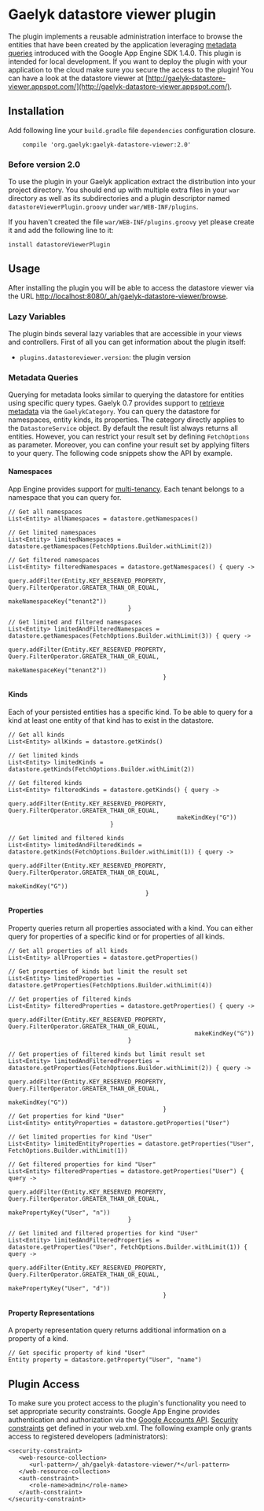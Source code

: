 # Gaelyk datastore viewer plugin

The plugin implements a reusable administration interface to browse the entities that have been created by the application
leveraging [metadata queries](http://code.google.com/appengine/docs/java/datastore/metadataqueries.html) introduced with
the Google App Engine SDK 1.4.0. This plugin is intended for local development. If you want to deploy the plugin with your
application to the cloud make sure you secure the access to the plugin! You can have a look at the datastore viewer at
[http://gaelyk-datastore-viewer.appspot.com/](http://gaelyk-datastore-viewer.appspot.com/).

## Installation

Add following line your `build.gradle` file `dependencies` configuration closure.

```
    compile 'org.gaelyk:gaelyk-datastore-viewer:2.0'
```

### Before version 2.0

To use the plugin in your Gaelyk application extract the distribution into your project directory. You should end up
with multiple extra files in your `war` directory as well as its subdirectories and a plugin descriptor named `datastoreViewerPlugin.groovy` under `war/WEB-INF/plugins`.

If you haven't created the file `war/WEB-INF/plugins.groovy` yet please create it and add the following line to it:

    install datastoreViewerPlugin

## Usage

After installing the plugin you will be able to access the datastore viewer via the URL [http://localhost:8080/_ah/gaelyk-datastore-viewer/browse](http://localhost:8080/_ah/gaelyk-datastore-viewer/browse).

### Lazy Variables

The plugin binds several lazy variables that are accessible in your views and controllers. First of all you can get information
about the plugin itself:

* `plugins.datastoreviewer.version`: the plugin version

### Metadata Queries

Querying for metadata looks similar to querying the datastore for entities using specific query types. Gaelyk 0.7 provides
support to [retrieve metadata](http://gaelyk.appspot.com/tutorial/app-engine-shortcuts#metadata) via the `GaelykCategory`.
You can query the datastore for namespaces, entity kinds, its properties. The category directly applies to the `DatastoreService` object.
By default the result list always returns all entities. However, you can restrict your result set by defining `FetchOptions` as parameter. Moreover, you can confine
your result set by applying filters to your query. The following code snippets show the API by example.

#### Namespaces

App Engine provides support for [multi-tenancy](http://code.google.com/appengine/docs/java/multitenancy/multitenancy.html).
Each tenant belongs to a namespace that you can query for.

    // Get all namespaces
    List<Entity> allNamespaces = datastore.getNamespaces()

    // Get limited namespaces
    List<Entity> limitedNamespaces = datastore.getNamespaces(FetchOptions.Builder.withLimit(2))

    // Get filtered namespaces
    List<Entity> filteredNamespaces = datastore.getNamespaces() { query ->
                                         query.addFilter(Entity.KEY_RESERVED_PROPERTY, Query.FilterOperator.GREATER_THAN_OR_EQUAL,
                                                         makeNamespaceKey("tenant2"))
                                      }

    // Get limited and filtered namespaces
    List<Entity> limitedAndFilteredNamespaces = datastore.getNamespaces(FetchOptions.Builder.withLimit(3)) { query ->
                                                   query.addFilter(Entity.KEY_RESERVED_PROPERTY, Query.FilterOperator.GREATER_THAN_OR_EQUAL,
                                                                   makeNamespaceKey("tenant2"))
                                                }

#### Kinds

Each of your persisted entities has a specific kind. To be able to query for a kind at least one entity of that kind
has to exist in the datastore.

    // Get all kinds
    List<Entity> allKinds = datastore.getKinds()

    // Get limited kinds
    List<Entity> limitedKinds = datastore.getKinds(FetchOptions.Builder.withLimit(2))

    // Get filtered kinds
    List<Entity> filteredKinds = datastore.getKinds() { query ->
                                    query.addFilter(Entity.KEY_RESERVED_PROPERTY, Query.FilterOperator.GREATER_THAN_OR_EQUAL,
                                                    makeKindKey("G"))
                                 }

    // Get limited and filtered kinds
    List<Entity> limitedAndFilteredKinds = datastore.getKinds(FetchOptions.Builder.withLimit(1)) { query ->
                                              query.addFilter(Entity.KEY_RESERVED_PROPERTY, Query.FilterOperator.GREATER_THAN_OR_EQUAL,
                                                              makeKindKey("G"))
                                           }
#### Properties

Property queries return all properties associated with a kind. You can either query for properties of a specific kind
or for properties of all kinds.

    // Get all properties of all kinds
    List<Entity> allProperties = datastore.getProperties()

    // Get properties of kinds but limit the result set
    List<Entity> limitedProperties = datastore.getProperties(FetchOptions.Builder.withLimit(4))

    // Get properties of filtered kinds
    List<Entity> filteredProperties = datastore.getProperties() { query ->
                                         query.addFilter(Entity.KEY_RESERVED_PROPERTY, Query.FilterOperator.GREATER_THAN_OR_EQUAL,
                                                         makeKindKey("G"))
                                      }

    // Get properties of filtered kinds but limit result set
    List<Entity> limitedAndFilteredProperties = datastore.getProperties(FetchOptions.Builder.withLimit(2)) { query ->
                                                   query.addFilter(Entity.KEY_RESERVED_PROPERTY, Query.FilterOperator.GREATER_THAN_OR_EQUAL,
                                                                   makeKindKey("G"))
                                                }
    // Get properties for kind "User"
    List<Entity> entityProperties = datastore.getProperties("User")

    // Get limited properties for kind "User"
    List<Entity> limitedEntityProperties = datastore.getProperties("User", FetchOptions.Builder.withLimit(1))

    // Get filtered properties for kind "User"
    List<Entity> filteredProperties = datastore.getProperties("User") { query ->
                                         query.addFilter(Entity.KEY_RESERVED_PROPERTY, Query.FilterOperator.GREATER_THAN_OR_EQUAL,
                                                         makePropertyKey("User", "n"))
                                      }

    // Get limited and filtered properties for kind "User"
    List<Entity> limitedAndFilteredProperties = datastore.getProperties("User", FetchOptions.Builder.withLimit(1)) { query ->
                                                   query.addFilter(Entity.KEY_RESERVED_PROPERTY, Query.FilterOperator.GREATER_THAN_OR_EQUAL,
                                                                   makePropertyKey("User", "d"))
                                                }

#### Property Representations

A property representation query returns additional information on a property of a kind.

    // Get specific property of kind "User"
    Entity property = datastore.getProperty("User", "name")

## Plugin Access

To make sure you protect access to the plugin's functionality you need to set appropriate security constraints.
Google App Engine provides authentication and authorization via the [Google Accounts API](http://code.google.com/appengine/docs/java/users/).
[Security constraints](http://code.google.com/appengine/docs/java/config/webxml.html#Security_and_Authentication) get
defined in your web.xml. The following example only grants access to registered developers (administrators):

    <security-constraint>
       <web-resource-collection>
          <url-pattern>/_ah/gaelyk-datastore-viewer/*</url-pattern>
       </web-resource-collection>
       <auth-constraint>
          <role-name>admin</role-name>
       </auth-constraint>
    </security-constraint>
